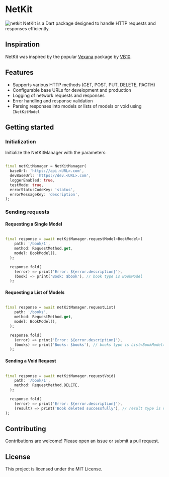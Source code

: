 # NetKit

![netkit](https://github.com/user-attachments/assets/eb34c4cf-80d5-43aa-823d-7f578f90663b)
NetKit is a Dart package designed to handle HTTP requests and responses efficiently.

## **Inspiration**

NetKit was inspired by the popular [Vexana](https://pub.dev/packages/vexana) package
by [VB10](https://github.com/VB10).

## **Features**

- Supports various HTTP methods (GET, POST, PUT, DELETE, PACTH)
- Configurable base URLs for development and production
- Logging of network requests and responses
- Error handling and response validation
- Parsing responses into models or lists of models or void using `INetKitModel`

## Getting started

### **Initialization**

Initialize the NetKitManager with the parameters:

```dart

final netKitManager = NetKitManager(
  baseUrl: 'https://api.<URL>.com',
  devBaseUrl: 'https://dev.<URL>.com',
  loggerEnabled: true,
  testMode: true,
  errorStatusCodeKey: 'status',
  errorMessageKey: 'description',
);
```

### **Sending requests**

#### **Requesting a Single Model**

```dart

final response = await netKitManager.requestModel<BookModel>(
    path: '/book/1',
    method: RequestMethod.get,
    model: BookModel(),
  );

  response.fold(
    (error) => print('Error: ${error.description}'),
    (book) => print('Book: $book'), // book type is BookModel
  );
```

#### **Requesting a List of Models**

```dart

final response = await netKitManager.requestList(
    path: '/books',
    method: RequestMethod.get,
    model: BookModel(),
  );

  response.fold(
    (error) => print('Error: ${error.description}'),
    (books) => print('Books: $books'), // books type is List<BookModel>
  );
```

#### **Sending a Void Request**

```dart

final response = await netKitManager.requestVoid(
    path: '/book/1',
    method: RequestMethod.DELETE,
  );

  response.fold(
    (error) => print('Error: ${error.description}'),
    (result) => print('Book deleted successfully'), // result type is void 
);
```

## Contributing

Contributions are welcome! Please open an issue or submit a pull request.

## License

This project is licensed under the MIT License.
  
